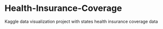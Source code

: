 # Health-Insurance-Coverage
Kaggle data visualization project with states health insurance coverage data

